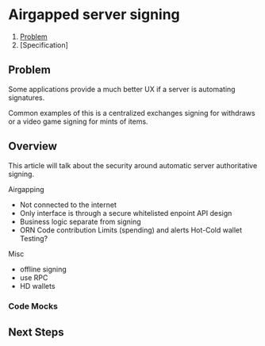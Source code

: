 # Airgapped server signing

1. [Problem](#problem)
2. [Specification]

## Problem

Some applications provide a much better UX if a server is automating signatures. 

Common examples of this is a centralized exchanges signing for withdraws or a video game signing for mints of items.

## Overview
This article will talk about the security around automatic server authoritative signing.

Airgapping
- Not connected to the internet
- Only interface is through a secure whitelisted enpoint
API design 
- Business logic separate from signing
- ORN
Code contribution
Limits (spending) and alerts
Hot-Cold wallet
Testing?

Misc
- offline signing
- use RPC
- HD wallets


### Code Mocks



## Next Steps

